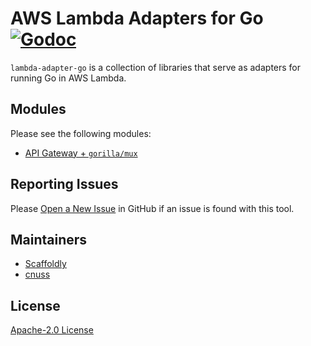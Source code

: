 # AWS Lambda Adapters for Go [![Godoc](https://godoc.org/github.com/scaffoldly/lambda-adapter-go?status.svg)](https://godoc.org/github.com/scaffoldly/lambda-adapter-go)

`lambda-adapter-go` is a collection of libraries that serve as adapters for
running Go in AWS Lambda.

## Modules

Please see the following modules:

- [API Gateway + `gorilla/mux`](./apigateway/gorillamux/README.md)

## Reporting Issues

Please [Open a New Issue](https://github.com/scaffoldly/lambda-adapter-go/issues/new/choose)
in GitHub if an issue is found with this tool.

## Maintainers

- [Scaffoldly](https://github.com/scaffoldly)
- [cnuss](https://github.com/cnuss)

## License

[Apache-2.0 License](LICENSE)
